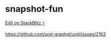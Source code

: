 # snapshot-fun

[Edit on StackBlitz ⚡️](https://stackblitz.com/edit/snapshot-fun)


https://github.com/urql-graphql/urql/issues/2162
